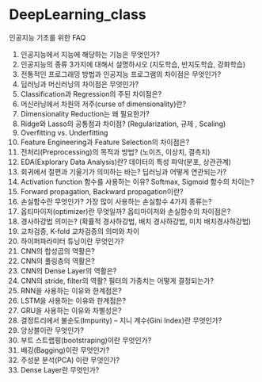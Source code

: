 # DeepLearning_class
인공지능 기초를 위한 FAQ

  1. 인공지능에서 지능에 해당하는 기능은 무엇인가?
  2. 인공지능의 종류 3가지에 대해서 설명하시오 (지도학습, 반지도학습, 강화학습)
  3. 전통적인 프로그래밍 방법과 인공지능 프로그램의 차이점은 무엇인가?
  4. 딥러닝과 머신러닝의 차이점은 무엇인가?
  5. Classification과 Regression의 주된 차이점은?
  6. 머신러닝에서 차원의 저주(curse of dimensionality)란?
  7. Dimensionality Reduction는 왜 필요한가?
  8. Ridge와 Lasso의 공통점과 차이점? (Regularization, 규제 , Scaling)
  9. Overfitting vs. Underfitting
  10. Feature Engineering과 Feature Selection의 차이점은?
  11. 전처리(Preprocessing)의 목적과 방법? (노이즈, 이상치, 결측치)
  12. EDA(Explorary Data Analysis)란? 데이터의 특성 파악(분포, 상관관계)
  13. 회귀에서 절편과 기울기가 의미하는 바는? 딥러닝과 어떻게 연관되는가?
  14. Activation function 함수를 사용하는 이유? Softmax, Sigmoid 함수의 차이는?
  15. Forward propagation, Backward propagation이란?
  16. 손실함수란 무엇인가? 가장 많이 사용하는 손실함수 4가지 종류는?
  17. 옵티마이저(optimizer)란 무엇일까? 옵티마이저와 손실함수의 차이점은?
  18. 경사하강법 의미는? (확률적 경사하강법, 배치 경사하강법, 미치 배치경사하강법)
  19. 교차검증, K-fold 교차검증의 의미와 차이
  20. 하이퍼파라미터 튜닝이란 무엇인가?
  21. CNN의 합성곱의 역활은?
  22. CNN의 풀링층의 역활은?
  23. CNN의 Dense Layer의 역활은?
  24. CNN의 stride, filter의 역활? 필터의 가중치는 어떻게 결정되는가?
  25. RNN을 사용하는 이유와 한계점은?
  26. LSTM을 사용하는 이유와 한계점은?
  27. GRU을 사용하는 이유와 차별성은?
  28. 결정트리에서 불순도(Impurity) – 지니 계수(Gini Index)란 무엇인가?
  29. 앙상블이란 무엇인가?
  30. 부트 스트랩핑(bootstraping)이란 무엇인가?
  31. 배깅(Bagging)이란 무엇인가?
  32. 주성분 분석(PCA) 이란 무엇인가?
  33. Dense Layer란 무엇인가?
